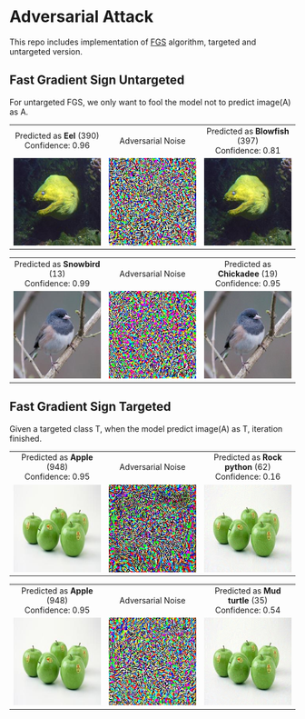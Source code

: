 # Adversarial Attack

This repo includes implementation of [FGS](https://arxiv.org/abs/1412.6572) algorithm, targeted and untargeted version.

## Fast Gradient Sign Untargeted

For untargeted FGS, we only want to fool the model not to predict image(A) as A.

<table border=0 width="50px" >
	<tbody> 
    <tr>		<td width="27%" align="center"> Predicted as <strong>Eel</strong> (390) <br/> Confidence: 0.96 </td>
			<td width="27%" align="center"> Adversarial Noise </td>
			<td width="27%" align="center"> Predicted as <strong>Blowfish</strong> (397) <br/> Confidence: 0.81 </td>
		</tr>
		<tr>
			<td width="27%" align="center"> <img src="https://raw.githubusercontent.com/cowarder/adversarial-attack/master/images/eel.JPEG"> </td>
			<td width="27%" align="center"> <img src="https://raw.githubusercontent.com/cowarder/adversarial-attack/master/generated/untargeted_adv_noise_from_390_to_397.jpg"> </td>
			<td width="27%" align="center"> <img src="https://raw.githubusercontent.com/cowarder/adversarial-attack/master/generated/untargeted_adv_img_from_390_to_397.jpg"> </td>
		</tr>
	</tbody>
</table>

<table border=0 width="50px" >
	<tbody> 
    <tr>		<td width="27%" align="center"> Predicted as <strong>Snowbird</strong> (13) <br/> Confidence: 0.99 </td>
			<td width="27%" align="center"> Adversarial Noise </td>
			<td width="27%" align="center"> Predicted as <strong>Chickadee</strong> (19) <br/> Confidence: 0.95 </td>
		</tr>
		<tr>
			<td width="27%" align="center"> <img src="https://raw.githubusercontent.com/cowarder/adversarial-attack/master/images/bird.JPEG"> </td>
			<td width="27%" align="center"> <img src="https://raw.githubusercontent.com/cowarder/adversarial-attack/master/generated/untargeted_adv_noise_from_13_to_19.jpg"> </td>
			<td width="27%" align="center"> <img src="https://raw.githubusercontent.com/cowarder/adversarial-attack/master/generated/untargeted_adv_img_from_13_to_19.jpg"> </td>
		</tr>
	</tbody>
</table>

## Fast Gradient Sign Targeted

Given a targeted class T, when the model predict image(A) as T, iteration finished.

<table border=0 width="50px" >
	<tbody> 
    <tr>		<td width="27%" align="center"> Predicted as <strong>Apple</strong> (948) <br/> Confidence: 0.95 </td>
			<td width="27%" align="center"> Adversarial Noise </td>
			<td width="27%" align="center"> Predicted as <strong>Rock python</strong> (62) <br/> Confidence: 0.16 </td>
		</tr>
		<tr>
			<td width="27%" align="center"> <img src="https://raw.githubusercontent.com/cowarder/adversarial-attack/master/images/apple.JPEG"> </td>
			<td width="27%" align="center"> <img src="https://raw.githubusercontent.com/cowarder/adversarial-attack/master/generated/targeted_adv_noise_from_948_to_62.jpg"> </td>
			<td width="27%" align="center"> <img src="https://raw.githubusercontent.com/cowarder/adversarial-attack/master/generated/targeted_adv_img_from_948_to_62.jpg"> </td>
		</tr>
	</tbody>
</table>

<table border=0 width="50px" >
	<tbody> 
    <tr>		<td width="27%" align="center"> Predicted as <strong>Apple</strong> (948) <br/> Confidence: 0.95 </td>
			<td width="27%" align="center"> Adversarial Noise </td>
			<td width="27%" align="center"> Predicted as <strong>Mud turtle</strong> (35) <br/> Confidence: 0.54 </td>
		</tr>
		<tr>
			<td width="27%" align="center"> <img src="https://raw.githubusercontent.com/cowarder/adversarial-attack/master/images/apple.JPEG"> </td>
			<td width="27%" align="center"> <img src="https://raw.githubusercontent.com/cowarder/adversarial-attack/master/generated/targeted_adv_noise_from_948_to_35.jpg"> </td>
			<td width="27%" align="center"> <img src="https://raw.githubusercontent.com/cowarder/adversarial-attack/master/generated/targeted_adv_img_from_948_to_35.jpg"> </td>
		</tr>
	</tbody>
</table>

